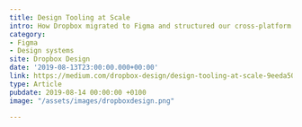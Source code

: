 ```yaml
---
title: Design Tooling at Scale
intro: How Dropbox migrated to Figma and structured our cross-platform design system.
category:
- Figma
- Design systems
site: Dropbox Design
date: '2019-08-13T23:00:00.000+00:00'
link: https://medium.com/dropbox-design/design-tooling-at-scale-9eeda5019b21?source=rss----eaaf101de83d---4
type: Article
pubdate: 2019-08-14 00:00:00 +0100
image: "/assets/images/dropboxdesign.png"

---
```

